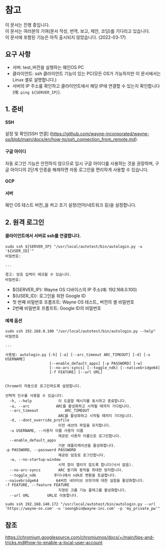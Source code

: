 # 참고
이 문서는 진행 중입니다.
<br>이 문서는 여러분의 기여(문서 작성, 번역, 보고, 제안, 코딩)를 기다리고 있습니다.
<br>이 문서에 포함된 기능은 아직 출시되지 않았습니다. (2022-03-17)

## 요구 사항
- 서버: test_버전을 실행하는 웨인OS PC
- 클라이언트: ssh 클라이언트 기능이 있는 PC(모든 OS가 가능하지만 이 문서에서는 Linux 셸로 설명합니다.)
- 서버의 IP 주소를 확인하고 클라이언트에서 해당 IP에 연결할 수 있는지 확인합니다(예: `ping ${SERVER_IP}`).

## 1. 준비
#### SSH
설정 및 확인[SSH 연결] (https://github.com/wayne-incorporated/wayne-os/blob/main/docs/en/how-to/ssh_connection_from_remote.md).
#### 구글 아이디
자동 로그인 기능은 안전하지 않으므로 임시 구글 아이디를 사용하는 것을 권장하며, 구글 아이디의 2단계 인증을 해제하면 자동 로그인을 편리하게 사용할 수 있습니다.
#### GCP
#### 서버
웨인 OS 테스트 버전_을 켜고 초기 설정(언어/네트워크 등)을 설정합니다.

## 2. 원격 로그인
#### 클라이언트에서 서버로 ssh를 연결합니다.
~~~
sudo ssh ${SERVER_IP} "/usr/local/autotest/bin/autologin.py -u '${USER_ID}'"
비밀번호:

...

경고: 암호 입력이 에코될 수 있습니다.
비밀번호:
~~~
- ${SERVER_IP}: Wayne OS 디바이스의 IP 주소(예: 192.168.0.100)
- ${USER_ID}: 로그인을 위한 Google ID
- 첫 번째 비밀번호 프롬프트: Wayne OS 테스트_ 버전의 셸 비밀번호
- 2번째 비밀번호 프롬프트: Google ID의 비밀번호 
#### 예제 옵션
~~~
sudo ssh 192.168.0.100 "/usr/local/autotest/bin/autologin.py --help"
비밀번호

...

사용법: autologin.py [-h] [-a] [--arc_timeout ARC_TIMEOUT] [-d] [-u USERNAME]
                    [--enable_default_apps] [-p PASSWORD] [-w]
                    [--no-arc-syncs] [--toggle_ndk] [--nativebridge64]
                    [-f FEATURE] [--url URL]


Chrome이 자동으로 로그인하도록 설정합니다.

선택적 인수를 사용할 수 있습니다:
  -h, --help            이 도움말 메시지를 표시하고 종료합니다.
  -a, --arc            ARC를 활성화하고 시작될 때까지 기다립니다.
  --arc_timeout            ARC_TIMEOUT
                        ARC를 활성화하고 시작될 때까지 기다립니다.
  -d, --dont_override_profile
                        이전 세션의 파일을 유지합니다.
  -u USERNAME, --사용자 이름 사용자 이름
                        제공된 사용자 이름으로 로그인합니다.
  --enable_default_apps
                        기본 애플리케이션을 활성화합니다.
-p PASSWORD, --password PASSWORD
                        제공된 암호로 로그인합니다.
  -w, --no-startup-window
                        시작 창이 열리지 않도록 합니다(낙서 없음).
  --no-arc-syncs        ARC 동기화 동작을 최대한 방지합니다.
  --toggle_ndk        후디니에서 ndk로 변환을 토글합니다.
--naivebridge64        64비트 네이티브 브릿지에 대한 실험을 활성화합니다.
-f FEATURE, --feature FEATURE
                        지정된 크롬 기능 플래그를 활성화합니다.
  --url URL        URL로 이동합니다.

sudo ssh 192.168.140.172 "/usr/local/autotest/bin/autologin.py --url 'https://wayne-os.com' -u 'seongbin@wayne-inc.com' -p 'my_private_pw'"
~~~

## 참조
https://chromium.googlesource.com/chromiumos/docs/+/main/tips-and-tricks.md#how-to-enable-a-local-user-account 
